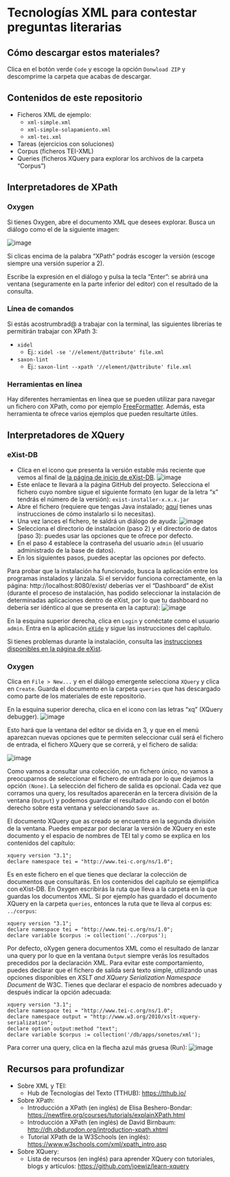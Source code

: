 # Tecnologías XML para contestar preguntas literarias

## Cómo descargar estos materiales?
Clica en el botón verde `Code` y escoge la opción `Donwload ZIP` y descomprime la carpeta que acabas de descargar.

## Contenidos de este repositorio
- Ficheros XML de ejemplo: 
  - `xml-simple.xml`
  - `xml-simple-solapamiento.xml`
  - `xml-tei.xml`
- Tareas (ejercicios con soluciones)
- Corpus (ficheros TEI-XML)
- Queries (ficheros XQuery para explorar los archivos de la carpeta “Corpus”)

## Interpretadores de XPath

### Oxygen

Si tienes Oxygen, abre el documento XML que desees explorar. Busca un diálogo como el de la siguiente imagen:

![image](https://user-images.githubusercontent.com/8516387/190921549-359a7e6d-ad4d-4147-94c4-509bbf567ef9.png)

Si clicas encima de la palabra “XPath” podrás escoger la versión (escoge siempre una versión superior a 2). 

Escribe la expresión en el diálogo y pulsa la tecla “Enter”: se abrirá una ventana (seguramente en la parte inferior del editor) con el resultado de la consulta.

### Línea de comandos
Si estás acostrumbrad@ a trabajar con la terminal, las siguientes librerías te permitirán trabajar con XPath 3:
- `xidel`
  - Ej.: `xidel -se '//element/@attribute' file.xml`
- `saxon-lint`
  - Ej.: `saxon-lint --xpath '//element/@attribute' file.xml`
  
### Herramientas en línea

Hay diferentes herramientas en línea que se pueden utilizar para navegar un fichero con XPath, como por ejemplo [FreeFormatter](https://www.freeformatter.com/xpath-tester.html). Además, esta herramienta te ofrece varios ejemplos que pueden resultarte útiles.

## Interpretadores de XQuery

### eXist-DB
- Clica en el icono que presenta la versión estable más reciente que vemos al final de [la página de inicio de eXist-DB](http://exist-db.org/exist/apps/homepage/index.html).
![image](https://user-images.githubusercontent.com/8516387/194758926-dccc8cb0-c4d5-4462-9316-fae4aef11f04.png)
- Este enlace te llevará a la página GitHub del proyecto. Selecciona el fichero cuyo nombre sigue el siguiente formato (en lugar de la letra “x” tendrás el número de la versión): `exist-installer-x.x.x.jar`
- Abre el fichero (requiere que tengas Java instalado; [aquí](https://www.java.com/en/download/help/download_options.html) tienes unas instrucciones de cómo instalarlo si lo necesitas).
- Una vez lances el fichero, te saldrá un diálogo de ayuda:
![image](https://user-images.githubusercontent.com/8516387/194759256-bc19e219-a5ee-48d4-84c1-7a0ad62d61b8.png)
- Selecciona el directorio de instalación (paso 2) y el directorio de datos (paso 3): puedes usar las opciones que te ofrece por defecto.
- En el paso 4 establece la contraseña del usuario `admin` (el usuario administrado de la base de datos).
- En los siguientes pasos, puedes aceptar las opciones por defecto.

Para probar que la instalación ha funcionado, busca la aplicación entre los programas instalados y lánzala. Si el servidor funciona correctamente, en la página: http://localhost:8080/exist/ deberías ver el “Dashboard” de eXist (durante el proceso de instalación, has podido seleccionar la instalación de determinadas aplicaciones dentro de eXist, por lo que tu dashboard no debería ser idéntico al que se presenta en la captura):
![image](https://user-images.githubusercontent.com/8516387/194759736-39f6bb49-71ff-4ff4-9c72-8d5168176aa8.png)

En la esquina superior derecha, clica en `Login` y conéctate como el usuario `admin`. Entra en la aplicación [`eXide`](http://localhost:8080/exist/apps/eXide/index.html) y sigue las instrucciones del capítulo.

Si tienes problemas durante la instalación, consulta las [instrucciones disponibles en la página de eXist](https://exist-db.org/exist/apps/doc/basic-installation).

### Oxygen
Clica en `File > New...` y en el diálogo emergente selecciona `XQuery` y clica en `Create`. Guarda el documento en la carpeta `queries` que has descargado como parte de los materiales de este repositorio.

En la esquina superior derecha, clica en el icono con las letras “xq” (XQuery debugger).
![image](https://user-images.githubusercontent.com/8516387/194758664-85013f85-fb55-48ea-b34b-6cf041da367c.png)


Esto hará que la ventana del editor se divida en 3, y que en el menú aparezcan nuevas opciones que te permiten seleccionar cuál será el fichero de entrada, el fichero XQuery que se correrá, y el fichero de salida:

![image](https://user-images.githubusercontent.com/8516387/194758014-ac1148e1-1cb3-4d7c-bc98-fc358fb3bc73.png)

Como vamos a consultar una colección, no un fichero único, no vamos a preocuparnos de seleccionar el fichero de entrada por lo que dejamos la opción `(None)`. La selección del fichero de salida es opcional. Cada vez que corramos una query, los resultados aparecerán en la tercera división de la ventana (`Output`) y podemos guardar el resultado clicando con el botón derecho sobre esta ventana y seleccionando `Save as`.

El documento XQuery que as creado se encuentra en la segunda división de la ventana. Puedes empezar por declarar la versión de XQuery en este documento y el espacio de nombres de TEI tal y como se explica en los contenidos del capítulo:

```
xquery version "3.1";
declare namespace tei = "http://www.tei-c.org/ns/1.0";
```

Es en este fichero en el que tienes que declarar la colección de documentos que consultarás. En los contenidos del capítulo se ejemplifica con eXist-DB. En Oxygen escribirás la ruta que lleva a la carpeta en la que guardas los documentos XML. Si por ejemplo has guardado el documento XQuery en la carpeta `queries`, entonces la ruta que te lleva al corpus es: `../corpus`:
```
xquery version "3.1";
declare namespace tei = "http://www.tei-c.org/ns/1.0";
declare variable $corpus := collection('../corpus');
```
Por defecto, oXygen genera documentos XML como el resultado de lanzar una query por lo que en la ventana `Output` siempre verás los resultados precedidos por la declaración XML. Para evitar este comportamiento, puedes declarar que el fichero de salida será texto simple, utilizando unas opciones disponibles en _XSLT and XQuery Serialization Namespace Document_ de W3C. Tienes que declarar el espacio de nombres adecuado y después indicar la opción adecuada:
```
xquery version "3.1";
declare namespace tei = "http://www.tei-c.org/ns/1.0";
declare namespace output = "http://www.w3.org/2010/xslt-xquery-serialization"; 
declare option output:method "text"; 
declare variable $corpus := collection('/db/apps/sonetos/xml');
```
Para correr una query, clica en la flecha azul más gruesa (Run): ![image](https://user-images.githubusercontent.com/8516387/194760107-aff5e125-d08c-458c-92ff-db438109f7bf.png)



## Recursos para profundizar
- Sobre XML y TEI:
  - Hub de Tecnologías del Texto (TTHUB): https://tthub.io/ 
- Sobre XPath:
  - Introducción a XPath (en inglés) de Elisa Beshero-Bondar: https://newtfire.org/courses/tutorials/explainXPath.html 
  - Introducción a XPath (en inglés) de David Birnbaum: http://dh.obdurodon.org/introduction-xpath.xhtml 
  - Tutorial XPath de la W3Schools (en inglés): https://www.w3schools.com/xml/xpath_intro.asp 
- Sobre XQuery:
  - Lista de recursos (en inglés) para aprender XQuery con tutoriales, blogs y artículos: https://github.com/joewiz/learn-xquery 

